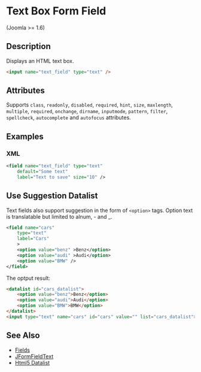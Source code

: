 # Text Box Form Field

<versionInfo>(Joomla &gt;= 1.6)</versionInfo>

## Description

Displays an HTML text box.

```html
<input name="text_field" type="text" />
```

## Attributes

Supports `class`, `readonly`, `disabled`, `required`, `hint`, `size`, `maxlength`, `multiple`, `required`, `onchange`,
`dirname`, `inputmode`, `pattern`, `filter`, `spellcheck`, `autocomplete` and `autofocus` attributes.

## Examples

### XML

```xml
<field name="text_field" type="text"
    default="Some text"
    label="Text to save" size="10" />
```

## Use Suggestion Datalist

Text fields also support suggestion in the form of `<option>` tags.
Option text is translatable but limited to alnum, - and _.

```xml
<field name="cars"
	type="text"
	label="Cars"
	>
	<option value="benz" >Benz</option>
	<option value="audi" >Audi</option>
	<option value="BMW" />
</field>
```

The optput result:

```html
<datalist id="cars_datalist">
	<option value="benz">Benz</option>
	<option value="audi">Audi</option>
	<option value="BMW">BMW</option>
</datalist>
<input type="text" name="cars" id="cars" value="" list="cars_datalist"></div>
```

## See Also

* [Fields](#/en/cms/platform/form/fields.md)
* [JFormFieldText](http://api.joomla.org/cms-3/classes/JFormFieldText.html)
* [Html5 Datalist](http://www.w3schools.com/tags/tag_datalist.asp)
